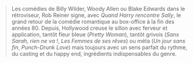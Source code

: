 > Les comédies de Billy Wilder, Woody Allen ou Blake Edwards dans le rétroviseur, Rob Reiner signe, avec _Quand Harry rencontre Sally_, le grand retour de la comédie romantique au box-office à la fin des années 80. Depuis, Hollywood creuse le sillon avec ferveur et application, tantôt fleur bleue (_Pretty Woman_), tantôt grivois (_Sans Sarah, rien ne va !_, _Les Femmes de ses rêves_) ou méta (_Un jour sans fin_, _Punch-Drunk Love_) mais toujours avec un sens parfait du rythme, du casting et du happy end, ingrédients indispensables du genre.
